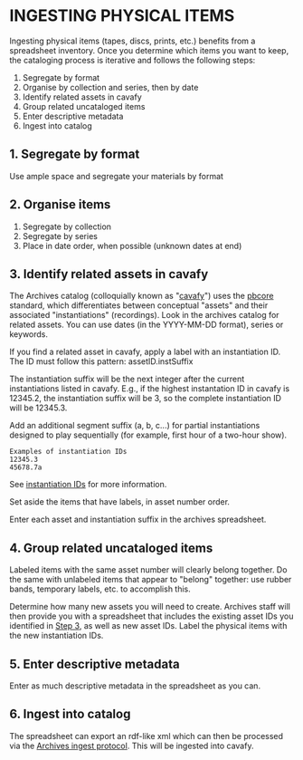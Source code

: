 # INGESTING PHYSICAL ITEMS

Ingesting physical items (tapes, discs, prints, etc.) benefits from a spreadsheet inventory. Once you determine which items you want to keep, the cataloging process is iterative and follows the following steps:

1. Segregate by format
2. Organise by collection and series, then by date
3. Identify related assets in cavafy
4. Group related uncataloged items
5. Enter descriptive metadata
6. Ingest into catalog

## 1. Segregate by format

Use ample space and segregate your materials by format

## 2. Organise items

1. Segregate by collection
2. Segregate by series
3. Place in date order, when possible (unknown dates at end)

## 3. Identify related assets in cavafy

The Archives catalog (colloquially known as &quot;[cavafy](https://cavafy.wnyc.org/)&quot;) uses the [pbcore](https://pbcore.org/) standard, which differentiates between conceptual &quot;assets&quot; and their associated &quot;instantiations&quot; (recordings). Look in the archives catalog for related assets. You can use dates (in the YYYY-MM-DD format), series or keywords.

If you find a related asset in cavafy, apply a label with an instantiation ID. The ID must follow this pattern: assetID.instSuffix

The instantiation suffix will be the next integer after the current instantiations listed in cavafy. E.g., if the highest instantation ID in cavafy is 12345.2, the instantiation suffix will be 3, so the complete instantiation ID will be 12345.3.

Add an additional segment suffix (a, b, c...) for partial instantiations designed to play sequentially (for example, first hour of a two-hour show).

    Examples of instantiation IDs
    12345.3
    45678.7a

See [instantiation IDs](https://github.com/MarcosSueiro/nypr-archives-ingest-scripts/blob/master/additionalDocs/fileNaming.md#instantiation-id) for more information.

Set aside the items that have labels, in asset number order. 

Enter each asset and instantiation suffix in the archives spreadsheet.

## 4. Group related uncataloged items

Labeled items with the same asset number will clearly belong together. Do the same with unlabeled items that appear to "belong" together: use rubber bands, temporary labels, etc. to accomplish this.

Determine how many new assets you will need to create. Archives staff will then provide you with a spreadsheet that includes the existing asset IDs you identified in [Step 3](#3-identify-related-assets-in-cavafy), as well as new asset IDs. Label the physical items with the new instantiation IDs.

## 5. Enter descriptive metadata

Enter as much descriptive metadata in the spreadsheet as you can.

## 6. Ingest into catalog

The spreadsheet can export an rdf-like xml which can then be processed via the [Archives ingest protocol](https://github.com/MarcosSueiro/nypr-archives-ingest-scripts/blob/master/additionalDocs/ArchivesWorkflow.md). This will be ingested into cavafy.

